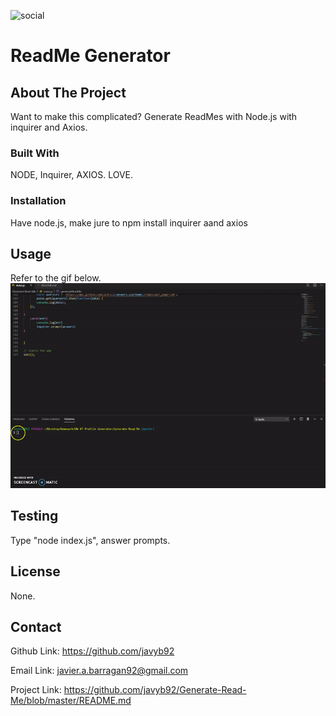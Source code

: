 
![social](https://img.shields.io/github/followers/javyb92?style=social)

# ReadMe Generator

## About The Project
Want to make this complicated? Generate ReadMes with Node.js with inquirer and Axios.
    
### Built With
NODE, Inquirer, AXIOS. LOVE.

### Installation
Have node.js, make jure to npm install inquirer aand axios
    
## Usage
Refer to the gif below.
![Generator](recording.gif)

## Testing
Type "node index.js", answer prompts.
    
## License
None.

## Contact

Github Link: https://github.com/javyb92
    
Email Link: javier.a.barragan92@gmail.com
    
Project Link: https://github.com/javyb92/Generate-Read-Me/blob/master/README.md
    
   
   
